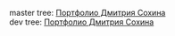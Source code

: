 master tree: <a href="https://dmitrysohin.ru/" target="_blank">Портфолио Дмитрия Сохина</a>
<br>
dev tree: <a href="https://devuzzaw.bitapp.me/" target="_blank">Портфолио Дмитрия Сохина</a>

